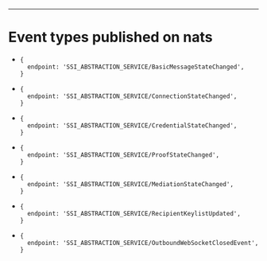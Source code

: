 
<hr/>

# Event types published on nats

* ```
  { 
    endpoint: 'SSI_ABSTRACTION_SERVICE/BasicMessageStateChanged',
  }
  ```
* ```
  {
    endpoint: 'SSI_ABSTRACTION_SERVICE/ConnectionStateChanged',
  }
  ```
* ```
  {
    endpoint: 'SSI_ABSTRACTION_SERVICE/CredentialStateChanged',
  }
  ```
* ```
  {
    endpoint: 'SSI_ABSTRACTION_SERVICE/ProofStateChanged',
  }
  ```
* ```
  {
    endpoint: 'SSI_ABSTRACTION_SERVICE/MediationStateChanged',
  }
  ```
* ```
  {
    endpoint: 'SSI_ABSTRACTION_SERVICE/RecipientKeylistUpdated',
  }
  ```
* ```
  {
    endpoint: 'SSI_ABSTRACTION_SERVICE/OutboundWebSocketClosedEvent',
  }
  ```
